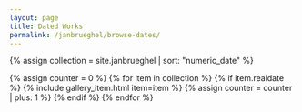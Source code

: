 ```yaml
---
layout: page
title: Dated Works
permalink: /janbrueghel/browse-dates/
---
```


{% assign collection = site.janbrueghel | sort: "numeric_date" %}

<div id="result_count"></div>
<div class="container-fluid d-flex flex-column flex-md-row align-items-start">
  <div id="wax-gallery-genre" class="col-12 d-flex flex-wrap">
    {% assign counter = 0 %}
    {% for item in collection %}
      {% if item.realdate %}
        {% include gallery_item.html item=item %}
        {% assign counter = counter | plus: 1 %}
      {% endif %}
    {% endfor %}
  </div>
</div>

<script>
 $( document ).ready(function() {
  $('#result_count').append("Displaying {{ counter }} result{% unless counter == 1 %}s{% endunless %}");
 });
</script>